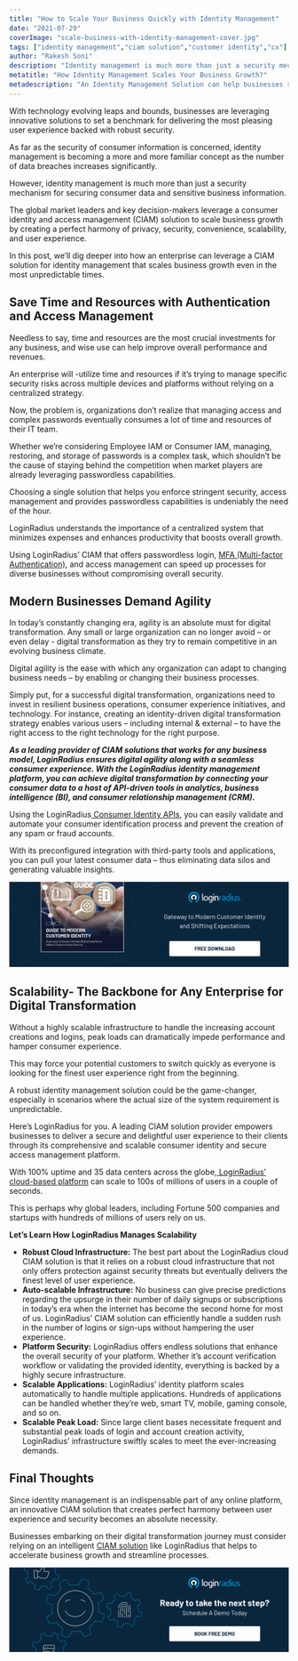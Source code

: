 ```yaml
---
title: "How to Scale Your Business Quickly with Identity Management"
date: "2021-07-29"
coverImage: "scale-business-with-identity-management-cover.jpg"
tags: ["identity management","ciam solution","customer identity","cx"]
author: "Rakesh Soni"
description: "Identity management is much more than just a security mechanism for securing consumer data and sensitive business information; it helps businesses accelerate growth. Learn how a CIAM solution can help businesses securely manage consumer identities and build trust that fosters growth."
metatitle: "How Identity Management Scales Your Business Growth?"
metadescription: "An Identity Management Solution can help businesses scale business growth with adequate security. Read on to know more about a CIAM and its capabilities."
---
```


With technology evolving leaps and bounds, businesses are leveraging innovative solutions to set a benchmark for delivering the most pleasing user experience backed with robust security. 

As far as the security of consumer information is concerned, identity management is becoming a more and more familiar concept as the number of data breaches increases significantly. 

However, identity management is much more than just a security mechanism for securing consumer data and sensitive business information. 

The global market leaders and key decision-makers leverage a consumer identity and access management (CIAM) solution to scale business growth by creating a perfect harmony of privacy, security, convenience, scalability, and user experience. 

In this post, we’ll dig deeper into how an enterprise can leverage a CIAM solution for identity management that scales business growth even in the most unpredictable times. 


## Save Time and Resources with Authentication and Access Management 

Needless to say, time and resources are the most crucial investments for any business, and wise use can help improve overall performance and revenues. 

An enterprise will -utilize time and resources if it’s trying to manage specific security risks across multiple devices and platforms without relying on a centralized strategy. 

Now, the problem is, organizations don’t realize that managing access and complex passwords eventually consumes a lot of time and resources of their IT team.

Whether we’re considering Employee IAM or Consumer IAM, managing, restoring, and storage of passwords is a complex task, which shouldn’t be the cause of staying behind the competition when market players are already leveraging passwordless capabilities. 

Choosing a single solution that helps you enforce stringent security, access management and provides passwordless capabilities is undeniably the need of the hour. 

LoginRadius understands the importance of a centralized system that minimizes expenses and enhances productivity that boosts overall growth. 

Using LoginRadius’ CIAM that offers passwordless login, [MFA (Multi-factor Authentication)](https://www.loginradius.com/multi-factor-authentication/), and access management can speed up processes for diverse businesses without compromising overall security. 

## Modern Businesses Demand Agility 

In today’s constantly changing era, agility is an absolute must for digital transformation. Any small or large organization can no longer avoid – or even delay - digital transformation as they try to remain competitive in an evolving business climate.

Digital agility is the ease with which any organization can adapt to changing business needs – by enabling or changing their business processes.

Simply put, for a successful digital transformation, organizations need to invest in resilient business operations, consumer experience initiatives, and technology. For instance, creating an identity-driven digital transformation strategy enables various users – including internal & external – to have the right access to the right technology for the right purpose.

***As a leading provider of CIAM solutions that works for any business model, LoginRadius ensures digital agility along with a seamless consumer experience. With the LoginRadius identity management platform, you can achieve digital transformation by connecting your consumer data to a host of API-driven tools in analytics, business intelligence (BI), and consumer relationship management (CRM).***

Using the LoginRadius[ Consumer Identity APIs](https://www.loginradius.com/identity-api/), you can easily validate and automate your consumer identification process and prevent the creation of any spam or fraud accounts.

With its preconfigured integration with third-party tools and applications, you can pull your latest consumer data – thus eliminating data silos and generating valuable insights.

[![EB-GD-to-mod-cust-id](EB-GD-to-mod-cust-id.png)](https://www.loginradius.com/resource/guide-to-modern-customer-identity/)


## Scalability- The Backbone for Any Enterprise for Digital Transformation

Without a highly scalable infrastructure to handle the increasing account creations and logins, peak loads can dramatically impede performance and hamper consumer experience.

This may force your potential customers to switch quickly as everyone is looking for the finest user experience right from the beginning. 

A robust identity management solution could be the game-changer, especially in scenarios where the actual size of the system requirement is unpredictable. 

Here’s LoginRadius for you. A leading CIAM solution provider empowers businesses to deliver a secure and delightful user experience to their clients through its comprehensive and scalable consumer identity and secure access management platform.

With 100% uptime and 35 data centers across the globe,[ LoginRadius’ cloud-based platform](https://www.loginradius.com/blog/engineering/effective-cloud-management-platform/) can scale to 100s of millions of users in a couple of seconds.

This is perhaps why global leaders, including Fortune 500 companies and startups with hundreds of millions of users rely on us.

**Let’s Learn How LoginRadius Manages Scalability**



* **Robust Cloud Infrastructure:** The best part about the LoginRadius cloud CIAM solution is that it relies on a robust cloud infrastructure that not only offers protection against security threats but eventually delivers the finest level of user experience. 
* **Auto-scalable Infrastructure:** No business can give precise predictions regarding the upsurge in their number of daily signups or subscriptions in today’s era when the internet has become the second home for most of us. LoginRadius’ CIAM solution can efficiently handle a sudden rush in the number of logins or sign-ups without hampering the user experience.
* **Platform Security:** LoginRadius offers endless solutions that enhance the overall security of your platform. Whether it’s account verification workflow or validating the provided identity, everything is backed by a highly secure infrastructure.
* **Scalable Applications:** LoginRadius’ identity platform scales automatically to handle multiple applications. Hundreds of applications can be handled whether they’re web, smart TV, mobile, gaming console, and so on.
* **Scalable Peak Load:** Since large client bases necessitate frequent and substantial peak loads of login and account creation activity, LoginRadius’ infrastructure swiftly scales to meet the ever-increasing demands.

## **Final Thoughts**

Since identity management is an indispensable part of any online platform, an innovative CIAM solution that creates perfect harmony between user experience and security becomes an absolute necessity. 

Businesses embarking on their digital transformation journey must consider relying on an intelligent [CIAM solution](https://www.loginradius.com/) like LoginRadius that helps to accelerate business growth and streamline processes. 



[![LoginRadius Book a Demo](../../assets/book-a-demo-loginradius.png)](https://www.loginradius.com/contact-us?utm_source=blog&utm_medium=web&utm_campaign=scale-business-with-identity-management)
